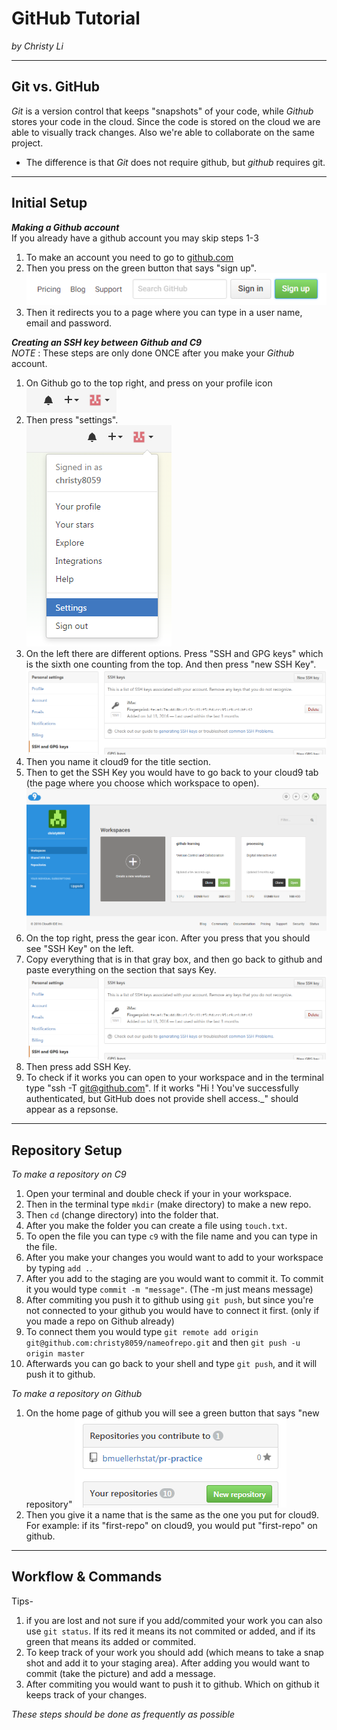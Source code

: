# GitHub Tutorial

_by Christy Li_

---
## Git vs. GitHub
_Git_ is a version control that keeps "snapshots" of your code, while _Github_ stores your code in the cloud. Since the code is stored on the cloud we are able to visually track changes. Also we're able to collaborate on the same project.   
* The difference is that _Git_ does not require github, but _github_ requires git.  

---

## Initial Setup  
**_Making a Github account_**   
If you already have a github account you may skip steps 1-3    
1. To make an account you need to go to [github.com](https://github.com/)  
2. Then you press on the green button that says "sign up". ![](sign_up_button.png)  
3. Then it redirects you to a page where you can type in a user name, email and password.   


**_Creating an SSH key between Github and C9_**  
_NOTE_ : These steps are only done ONCE after you make your _Github_ account. 

1. On Github go to the top right, and press on your profile icon   ![](profile_icon.png)  
2. Then press "settings".  
![](press_setting.png)      
3. On the left there are different options. Press "SSH and GPG keys" which is the sixth one counting from the top. And then press "new SSH Key".  
![](SSH_key.png)     
4. Then you name it cloud9 for the title section.  
5. Then to get the SSH Key you would have to go back to your cloud9 tab (the page where you choose which workspace to open).  ![](C9_workspace_page.png)  
6. On the top right, press the gear icon. After you press that you should see "SSH Key" on the left.  
7. Copy everything that is in that gray box, and then go back to github and paste everything on the section that says Key. ![](SSH_key.png)    
8. Then press add SSH Key.  
9. To check if it works you can open to your workspace and in the terminal type "ssh -T git@github.com". If it works "Hi <your username>! You've successfully authenticated, but GitHub does not provide shell access._" should appear as a repsonse.  

---
## Repository Setup 
_To make a repository on C9_   
1. Open your terminal and double check if your in your workspace.    
2. Then in the terminal type `mkdir` (make directory) to make a new repo.   
3. Then `cd` (change directory) into the folder that.   
4. After you make the folder you can create a file using `touch.txt`.  
5. To open the file you can type `c9` with the file name and you can type in the file.   
6. After you make your changes you would want to add to your workspace by typing `add .`.   
7. After you add to the staging are you would want to commit it. To commit it you would type `commit -m "message"`. (The -m just means message)  
8. After commiting you push it to github using `git push`, but since you're not connected to your github you would have to connect it first. (only if you made a repo on Github already)  
9. To connect them you would type `git remote add origin git@github.com:christy8059/nameofrepo.git` and then
`git push -u origin master`    
10. Afterwards you can go back to your shell and type `git push`, and it will push it to github. 

_To make a repository on Github_  
1. On the home page of github you will see a green button that says "new repository"  ![](new_repository.png)  
2. Then you give it a name that is the same as the one you put for cloud9. For example: if its "first-repo" on cloud9, you would put "first-repo" on github.

---
## Workflow & Commands
Tips-   
1. if you are lost and not sure if you add/commited your work you can also use `git status`. If its red it means its not commited or added, and if its green that means its added or commited.  
2. To keep track of your work you should add (which means to take a snap shot and add it to your staging area). After adding you would want to commit (take the picture) and add a message. 
3. After commiting you would want to push it to github. Which on github it keeps track of your changes.    

_These steps should be done as frequently as possible_ 